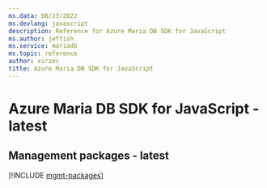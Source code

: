 ```yaml
---
ms.data: 08/23/2022
ms.devlang: javascript
description: Reference for Azure Maria DB SDK for JavaScript
ms.author: jeffish
ms.service: mariadb
ms.topic: reference
author: xirzec
title: Azure Maria DB SDK for JavaScript
---
```

# Azure Maria DB SDK for JavaScript - latest

## Management packages - latest
[!INCLUDE [mgmt-packages](maria-db-mgmt-index.md)]